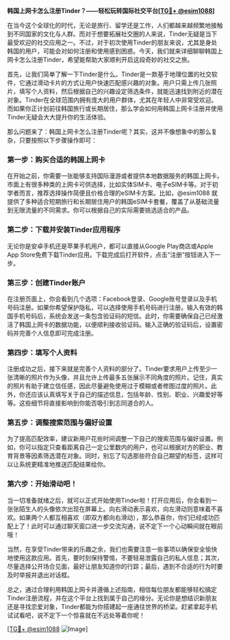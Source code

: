 **韩国上网卡怎么注册Tinder？——轻松玩转国际社交平台[[TG💪+ @esim1088](https://t.me/s/esim1088)]**

在当今这个全球化的时代，无论是旅行、留学还是工作，人们都越来越频繁地接触到不同国家的文化与人群。而对于想要拓展社交圈的人来说，Tinder无疑是当下最受欢迎的社交应用之一。不过，对于初次使用Tinder的朋友来说，尤其是身处韩国的用户，可能会对如何注册和使用感到困惑。今天，我们就来详细聊聊韩国上网卡怎么注册Tinder，希望能帮助大家顺利开启这段奇妙的社交之旅。

首先，让我们简单了解一下Tinder是什么。Tinder是一款基于地理位置的社交软件，它通过滑动卡片的方式让用户快速匹配感兴趣的对象。用户只需上传几张照片，填写个人资料，然后根据自己的兴趣设定筛选条件，就能迅速找到附近的潜在对象。Tinder在全球范围内拥有庞大的用户群体，尤其在年轻人中非常受欢迎。而如果你正计划前往韩国旅行或长期居住，那么学会如何用韩国上网卡注册并使用Tinder无疑会大大提升你的生活体验。

那么问题来了：韩国上网卡怎么注册Tinder呢？其实，这并不像想象中的那么复杂，只要按照以下步骤操作即可：

### 第一步：购买合适的韩国上网卡

在开始之前，你需要一张能够支持国际漫游或者提供本地数据服务的韩国上网卡。市面上有很多种类的上网卡可供选择，比如实体SIM卡、电子eSIM卡等。对于初学者而言，推荐选择操作简便且价格合理的eSIM卡方案。比如，@esim1088 就提供了多种适合短期旅行和长期居住用户的韩国eSIM卡套餐，覆盖了从基础流量到无限流量的不同需求。你可以根据自己的实际需要挑选适合的产品。

### 第二步：下载并安装Tinder应用程序

无论你是安卓手机还是苹果手机用户，都可以直接从Google Play商店或Apple App Store免费下载Tinder应用。下载完成后打开软件，点击“注册”按钮进入下一步。

### 第三步：创建Tinder账户

在注册页面上，你会看到几个选项：Facebook登录、Google账号登录以及手机号码注册。如果你希望保护隐私，可以选择使用手机号码进行注册。输入有效的韩国手机号码后，系统会发送一条包含验证码的短信。此时，你需要确保自己已经激活了韩国上网卡的数据功能，以便顺利接收验证码。输入正确的验证码后，设置密码并完善个人信息即可完成注册。

### 第四步：填写个人资料

注册成功之后，接下来就是完善个人资料的部分了。Tinder要求用户上传至少一张清晰的照片作为头像，并且允许上传最多五张展示不同角度的照片。记住，真实的照片有助于建立信任感，因此尽量避免使用过于模糊或者修图过度的照片。此外，你还应该认真填写关于自己的描述信息，包括年龄、性别、职业、兴趣爱好等等。这些细节将直接影响到你能否吸引到志同道合的人。

### 第五步：调整搜索范围与偏好设置

为了提高匹配效率，建议新用户花些时间调整一下自己的搜索范围与偏好设置。例如，你可以指定只查看距离自己一定公里数内的用户，也可以根据对方的职业、教育背景等因素筛选潜在对象。同时，别忘了勾选那些符合自己期望的标签，这样可以让系统更精准地推送匹配结果给你。

### 第六步：开始滑动吧！

当一切准备就绪之后，就可以正式开始使用Tinder啦！打开应用后，你会看到一张张陌生人的头像依次出现在屏幕上。向右滑动表示喜欢，向左滑动则意味着不喜欢。如果两个人都互相喜欢（即双方都向右滑动），那么恭喜你，你们已经成功匹配上了！此时可以通过聊天窗口进一步交流沟通，说不定下一个心动瞬间就在眼前哦！

当然，在享受Tinder带来的乐趣之余，我们也需要注意一些事项以确保安全愉快地使用这款应用。首先，要时刻保持警惕，不要轻易泄露自己的私人信息；其次，尽量选择公开场合见面，最好让朋友知道你的行踪；最后，遇到不合适的行为时要及时举报并退出对话框。

总之，通过合理利用韩国上网卡并遵循上述指南，相信每位朋友都能够轻松搞定Tinder注册流程，并在这个平台上找到属于自己的缘分。无论你是想结识新朋友还是寻找恋爱对象，Tinder都能为你搭建起一座通往世界的桥梁。赶紧拿起手机试试看吧，说不定下一个惊喜就在不远处等着你呢！

[[TG💪+ @esim1088](https://t.me/s/esim1088) ![Image](https://i.postimg.cc/4NQfJmqS/Snipaste-2025-05-13-00-14-12.png)]